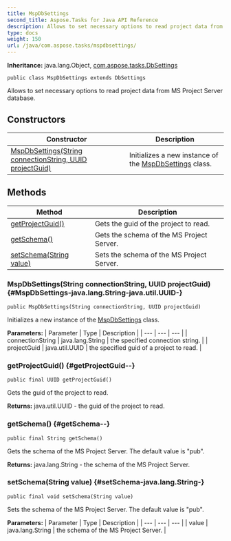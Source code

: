 ```yaml
---
title: MspDbSettings
second_title: Aspose.Tasks for Java API Reference
description: Allows to set necessary options to read project data from MS Project Server database.
type: docs
weight: 150
url: /java/com.aspose.tasks/mspdbsettings/
---
```


**Inheritance:**
java.lang.Object, [com.aspose.tasks.DbSettings](../../com.aspose.tasks/dbsettings)
```
public class MspDbSettings extends DbSettings
```

Allows to set necessary options to read project data from MS Project Server database.
## Constructors

| Constructor | Description |
| --- | --- |
| [MspDbSettings(String connectionString, UUID projectGuid)](#MspDbSettings-java.lang.String-java.util.UUID-) | Initializes a new instance of the [MspDbSettings](../../com.aspose.tasks/mspdbsettings) class. |
## Methods

| Method | Description |
| --- | --- |
| [getProjectGuid()](#getProjectGuid--) | Gets the guid of the project to read. |
| [getSchema()](#getSchema--) | Gets the schema of the MS Project Server. |
| [setSchema(String value)](#setSchema-java.lang.String-) | Sets the schema of the MS Project Server. |
### MspDbSettings(String connectionString, UUID projectGuid) {#MspDbSettings-java.lang.String-java.util.UUID-}
```
public MspDbSettings(String connectionString, UUID projectGuid)
```


Initializes a new instance of the [MspDbSettings](../../com.aspose.tasks/mspdbsettings) class.

**Parameters:**
| Parameter | Type | Description |
| --- | --- | --- |
| connectionString | java.lang.String | the specified connection string. |
| projectGuid | java.util.UUID | the specified guid of a project to read. |

### getProjectGuid() {#getProjectGuid--}
```
public final UUID getProjectGuid()
```


Gets the guid of the project to read.

**Returns:**
java.util.UUID - the guid of the project to read.
### getSchema() {#getSchema--}
```
public final String getSchema()
```


Gets the schema of the MS Project Server. The default value is "pub".

**Returns:**
java.lang.String - the schema of the MS Project Server.
### setSchema(String value) {#setSchema-java.lang.String-}
```
public final void setSchema(String value)
```


Sets the schema of the MS Project Server. The default value is "pub".

**Parameters:**
| Parameter | Type | Description |
| --- | --- | --- |
| value | java.lang.String | the schema of the MS Project Server. |

